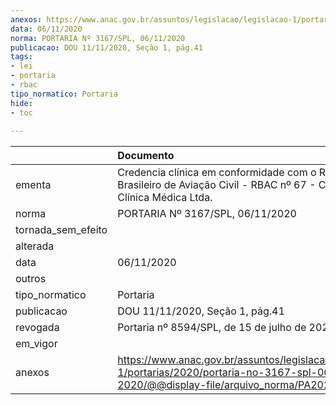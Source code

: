 ```yaml
---
anexos: https://www.anac.gov.br/assuntos/legislacao/legislacao-1/portarias/2020/portaria-no-3167-spl-06-11-2020/@@display-file/arquivo_norma/PA2020-3167.pdf
data: 06/11/2020
norma: PORTARIA Nº 3167/SPL, 06/11/2020
publicacao: DOU 11/11/2020, Seção 1, pág.41
tags:
- lei
- portaria
- rbac
tipo_normatico: Portaria
hide: 
- toc 
 
---
```


|                    | Documento                                                                                                                                            |
|:-------------------|:-----------------------------------------------------------------------------------------------------------------------------------------------------|
| ementa             | Credencia clínica em conformidade com o Regulamento Brasileiro de Aviação Civil - RBAC nº 67 - CMA Aerocare Clínica Médica Ltda.                     |
| norma              | PORTARIA Nº 3167/SPL, 06/11/2020                                                                                                                     |
| tornada_sem_efeito |                                                                                                                                                      |
| alterada           |                                                                                                                                                      |
| data               | 06/11/2020                                                                                                                                           |
| outros             |                                                                                                                                                      |
| tipo_normatico     | Portaria                                                                                                                                             |
| publicacao         | DOU 11/11/2020, Seção 1, pág.41                                                                                                                      |
| revogada           | Portaria nº 8594/SPL, de 15 de julho de 2022.                                                                                                        |
| em_vigor           |                                                                                                                                                      |
| anexos             | https://www.anac.gov.br/assuntos/legislacao/legislacao-1/portarias/2020/portaria-no-3167-spl-06-11-2020/@@display-file/arquivo_norma/PA2020-3167.pdf |